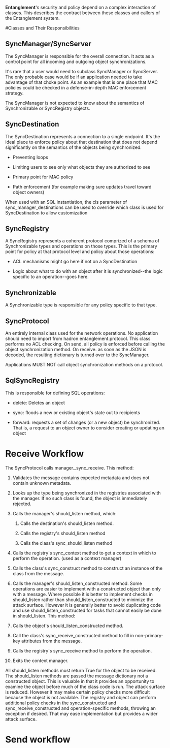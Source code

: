 <b>Entanglement</b>'s security and policy depend on a complex interaction of classes.  This describes the contract between these classes and callers of the Entanglement system.

#Classes and Their Responsibilities

## SyncManager/SyncServer

The SyncManager is responsible for the overall connection.  It acts as a control point for all incoming and outgoing object synchronizations.

It's rare that a user would need to subclass SyncManager or SyncServer.  The only probable case would be if  an application needed to take advantage of that choke point.  As an example that is one place that MAC policies could be checked in a defense-in-depth MAC enforcement strategy.

The SyncManager is not expected to know about the semantics of Synchronizable or SyncRegistry objects.

## SyncDestination

The SyncDestination represents a connection to a  single endpoint.  It's the ideal  place to enforce policy about that destination that does not depend significantly on the semantics of the objects being synchronized:

* Preventing loops

* Limiting users to see only what objects they are authorized to see

* Primary point for MAC policy

* Path enforcement (for example making sure updates travel toward object owners)

When used with an SQL instantiation, the cls parameter of sync_manager_destinations can be used to override which class is used for SyncDestination to allow customization

## SyncRegistry

A SyncRegistry represents a coherent protocol comprized of a schema of Synchronizable types and operations on those types.  This is the primary point for policy at that protocol level and policy about those operations:

* ACL mechanisms might go here if not on a SyncDestination

* Logic about what to do with an object after it is synchronized--the logic specific to an operation--goes here.

## Synchronizable

A Synchronizable type is responsible for any policy specific to that type.

## SyncProtocol

An entirely internal class used for the network operations.  No application should need to import from hadron.entanglement.protocol.
This class performs no ACL checking.  On send, all policy is enforced before calling the object synchronization method.  On receive. as soon as the JSON is decoded, the resulting dictionary is turned over to the SyncManager.

Applications MUST NOT call object synchronization methods on a protocol.

## SqlSyncRegistry

This is responsible for defining SQL operations:

* delete: Deletes an object

* sync: floods a new or existing object's state out to recipients

* forward: requests a set of changes (or a new object) be synchronized.  That is, a request to an object owner to consider creating or updating an object


# Receive Workflow

The SyncProtocol calls manager._sync_receive.  This method:

1. Validates the message contains expected metadata and does not contain unknown metadata.

1. Looks up the type being synchronized in the registries associated with the manager.  If no such class is found, the object is immediately rejected.

1. Calls the manager's should_listen method, which:

   1. Calls the destination's should_listen method.

   1. Calls the registry's should_listen method

   1. Calls the class's sync_should_listen method

1. Calls the registry's sync_context method to get a context in which to perform the operation.  (used as a context manager)

1. Calls the class's sync_construct method to construct an instance of the class from the message.

1.  Calls the manager's should_listen_constructed method.  Some operations are easier to implement with a constructed object than only with a message.  Where possible it is better to implement checks in should_listen rather than should_listen_constructed to minimize the attack surface.  However it is generally better to avoid duplicating code and use should_listen_constructed for tasks that cannot easily be done in should_listen.  This method:

   1. Calls the object's should_listen_constructed method.

1. Call the class's sync_receive_constructed method to fill in non-primary-key attributes from the message.

1. Calls the registry's sync_receive method to  perform the operation.

1. Exits the context manager.

All should_listen methods must return True for the object to be received.
The should_listen methods  are passed the message dictionary not a constructed object.  This is valuable in that it provides an opportunity to examine the object before much of the class code is run.  The attack surface is reduced.  However it may make certain policy checks more difficult because the object is not available.  The registry and object can perform additional policy checks in the sync_constructed and sync_receive_constructed and operation-specific methods, throwing an exception if desired.  That may ease implementation but provides a wider attack surface.

# Send workflow
